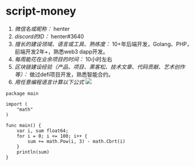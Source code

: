 # script-money

1. *微信名或昵称：* henter
2. *discord的ID：* henter#3640
3. *擅长的建设领域、语言或工具、熟练度：* 10+年后端开发，Golang、PHP，前端开发2年+，熟悉web3 dapp开发。
4. *每周能花在业余项目的时间：* 10小时左右
5. *区块链建设经验（产品、项目、黑客松、技术文章、代码贡献、艺术创作等）：* 做过defi项目开发，熟悉智能合约。
6. *用任意编程语言计算以下公式*
![](https://latex.codecogs.com/svg.image?\sum_{n=1}^{100}\left&space;(n^{3}-\sqrt[3]{n}&space;\right&space;))

```Golang
package main

import (
	"math"
)

func main() {
	var i, sum float64;
	for i = 0; i <= 100; i++ {
		sum += math.Pow(i, 3) - math.Cbrt(i)
	}
	println(sum)
}

```
